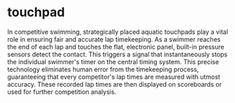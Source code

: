 # touchpad

In competitive swimming, strategically placed aquatic touchpads play a vital role in ensuring fair and accurate lap timekeeping. As a swimmer reaches the end of each lap and touches the flat, electronic panel, built-in pressure sensors detect the contact. This triggers a signal that instantaneously stops the individual swimmer's timer on the central timing system. This precise technology eliminates human error from the timekeeping process, guaranteeing that every competitor's lap times are measured with utmost accuracy. These recorded lap times are then displayed on scoreboards or used for further competition analysis.
